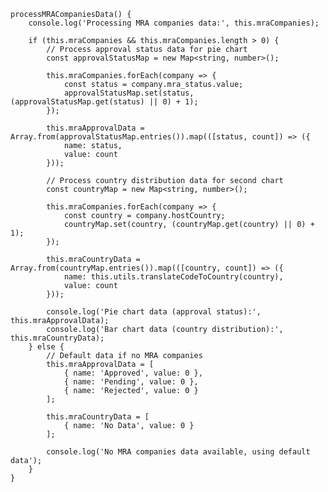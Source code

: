 	processMRACompaniesData() {
		console.log('Processing MRA companies data:', this.mraCompanies);
		
		if (this.mraCompanies && this.mraCompanies.length > 0) {
			// Process approval status data for pie chart
			const approvalStatusMap = new Map<string, number>();
			
			this.mraCompanies.forEach(company => {
				const status = company.mra_status.value;
				approvalStatusMap.set(status, (approvalStatusMap.get(status) || 0) + 1);
			});
			
			this.mraApprovalData = Array.from(approvalStatusMap.entries()).map(([status, count]) => ({
				name: status,
				value: count
			}));
			
			// Process country distribution data for second chart
			const countryMap = new Map<string, number>();
			
			this.mraCompanies.forEach(company => {
				const country = company.hostCountry;
				countryMap.set(country, (countryMap.get(country) || 0) + 1);
			});
			
			this.mraCountryData = Array.from(countryMap.entries()).map(([country, count]) => ({
				name: this.utils.translateCodeToCountry(country),
				value: count
			}));
			
			console.log('Pie chart data (approval status):', this.mraApprovalData);
			console.log('Bar chart data (country distribution):', this.mraCountryData);
		} else {
			// Default data if no MRA companies
			this.mraApprovalData = [
				{ name: 'Approved', value: 0 },
				{ name: 'Pending', value: 0 },
				{ name: 'Rejected', value: 0 }
			];
			
			this.mraCountryData = [
				{ name: 'No Data', value: 0 }
			];
			
			console.log('No MRA companies data available, using default data');
		}
	}

